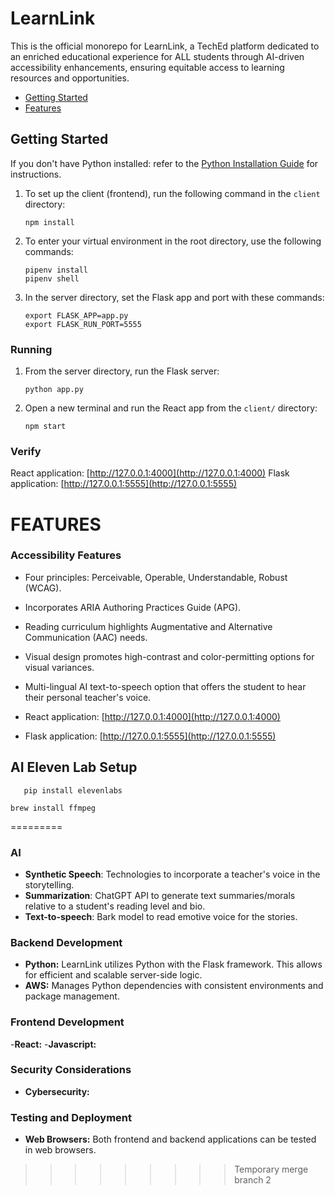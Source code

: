 
# LearnLink

This is the official monorepo for LearnLink, a TechEd platform dedicated to an enriched educational experience for ALL students through AI-driven accessibility enhancements, ensuring equitable access to learning resources and opportunities. 

- [Getting Started](#getting-started)
- [Features](#features)

## Getting Started

If you don't have Python installed: refer to the [Python Installation Guide](https://github.com/learn-co-curriculum/flatiron-python-flask-curriculum) for instructions.

1. To set up the client (frontend), run the following command in the `client` directory:

   ```
   npm install
   ```

2. To enter your virtual environment in the root directory, use the following commands:

   ```
   pipenv install
   pipenv shell
   ```

3. In the server directory, set the Flask app and port with these commands:

   ```
   export FLASK_APP=app.py
   export FLASK_RUN_PORT=5555
   ```

### Running 

1. From the server directory, run the Flask server:

   ```
   python app.py
   ```

2. Open a new terminal and run the React app from the `client/` directory:

   ```
   npm start
   ```
### Verify 
React application: [http://127.0.0.1:4000](http://127.0.0.1:4000)
Flask application: [http://127.0.0.1:5555](http://127.0.0.1:5555)
#####

# FEATURES

### Accessibility Features
- Four principles: Perceivable, Operable, Understandable, Robust (WCAG).
- Incorporates ARIA Authoring Practices Guide (APG).
- Reading curriculum highlights Augmentative and Alternative Communication (AAC) needs.
- Visual design promotes high-contrast and color-permitting options for visual variances.
- Multi-lingual AI text-to-speech option that offers the student to hear their personal teacher's voice. 

- React application: [http://127.0.0.1:4000](http://127.0.0.1:4000)
- Flask application: [http://127.0.0.1:5555](http://127.0.0.1:5555)


## AI Eleven Lab Setup
```
   pip install elevenlabs
   ```

   ```
   brew install ffmpeg
   ```
=========

### AI
- **Synthetic Speech**: Technologies to incorporate a teacher's voice in the storytelling. 
- **Summarization**: ChatGPT API to generate text summaries/morals relative to a student's reading level and bio.
- **Text-to-speech**: Bark model to read emotive voice for the stories. 

### Backend Development

- **Python:** LearnLink utilizes Python with the Flask framework. This allows for efficient and scalable server-side logic.
- **AWS:** Manages Python dependencies with consistent environments and package management.

### Frontend Development

-**React:**
-**Javascript:**

### Security Considerations

- **Cybersecurity:**

### Testing and Deployment

- **Web Browsers:** Both frontend and backend applications can be tested in web browsers.
>>>>>>>>> Temporary merge branch 2
